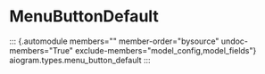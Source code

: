 # MenuButtonDefault

::: {.automodule members="" member-order="bysource" undoc-members="True" exclude-members="model_config,model_fields"}
aiogram.types.menu_button_default
:::
